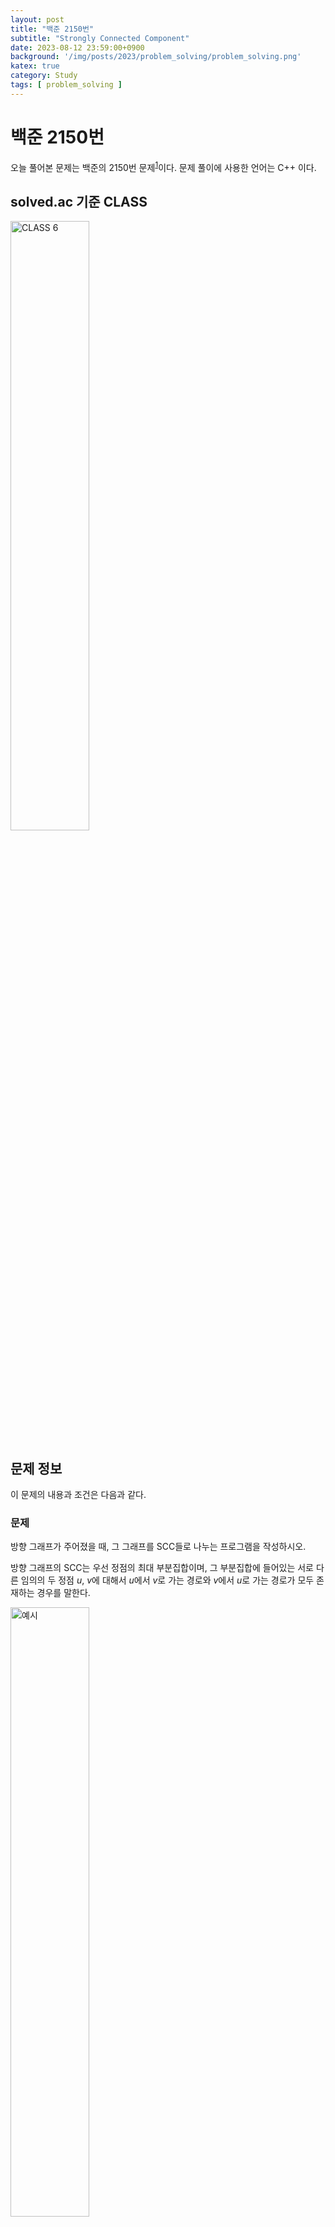 ```yaml
---
layout: post
title: "백준 2150번"
subtitle: "Strongly Connected Component"
date: 2023-08-12 23:59:00+0900
background: '/img/posts/2023/problem_solving/problem_solving.png'
katex: true
category: Study
tags: [ problem_solving ]
---
```


# 백준 2150번

오늘 풀어본 문제는 백준의 2150번 문제<sup>[1](#footnote_1)</sup>이다. 문제 풀이에 사용한 언어는 C++ 이다.

## solved.ac 기준 CLASS

<img src="https://static.solved.ac/class/c6.svg" width="50%" height="50%" alt="CLASS 6">

## 문제 정보

이 문제의 내용과 조건은 다음과 같다.

### 문제

방향 그래프가 주어졌을 때, 그 그래프를 SCC들로 나누는 프로그램을 작성하시오.

방향 그래프의 SCC는 우선 정점의 최대 부분집합이며, 그 부분집합에 들어있는 서로 다른 임의의 두 정점 $u$, $v$에 대해서 $u$에서 $v$로 가는 경로와 $v$에서 $u$로 가는 경로가 모두 존재하는 경우를 말한다.

<img src="https://www.acmicpc.net/JudgeOnline/upload/201008/scco.PNG" width="50%" height="50%" alt="예시">

예를 들어 위와 같은 그림을 보자. 이 그래프에서 SCC들은 $\{a, b, e\}$, $\{c, d\}$, $\{f, g\}$, $\{h\}$ 가 있다. 물론 $h$에서 $h$로 가는 간선이 없는 경우에도 $\{h\}$는 SCC를 이룬다.

### 입력

첫째 줄에 두 정수 $V$ $(1 \leq V \leq 10,000)$, $E$ $(1 \leq E \leq 100,000)$가 주어진다. 이는 그래프가 $V$개의 정점과 $E$개의 간선으로 이루어져 있다는 의미이다. 다음 $E$개의 줄에는 간선에 대한 정보를 나타내는 두 정수 $A$, $B$가 주어진다. 이는 $A$번 정점과 $B$번 정점이 연결되어 있다는 의미이다.이때 방향은 $A \to B$가 된다.

정점은 $1$부터 $V$까지 번호가 매겨져 있다.

### 출력

첫째 줄에 SCC의 개수 $K$를 출력한다. 다음 $K$개의 줄에는 각 줄에 하나의 SCC에 속한 정점의 번호를 출력한다. 각 줄의 끝에는 $-1$을 출력하여 그 줄의 끝을 나타낸다. 각각의 SCC를 출력할 때 그 안에 속한 정점들은 오름차순으로 출력한다. 또한 여러 개의 SCC에 대해서는 그 안에 속해있는 가장 작은 정점의 정점 번호 순으로 출력한다.

## 풀이과정

### 첫 번째 시도

이 문제는 Tarjan 알고리즘이라는 것을 이용해서 풀어야 하는 문제이다. Tarjan 알고리즘은 SCC 들을 찾아내는 알고리즘으로, 내용이 복잡하고 길기 때문에 간단하게만 설명하도록 하겠다.

Tarjan 알고리즘은 DFS Tree를 이용하여 각 노드가 방문되는 순서를 기록하고, 어떤 노드를 중심으로 한 subtree가 그 노드의 조상에 도달할 수 있는지 없는지를 확인하여 SCC를 확인한다. 

도달할 수 있다면, SCC의 정의에 의해서 더 많은 노드들이 포함되어야 하는 것이고, 도달할 수 있는 한계가 조사를 시작한 노드까지라면, 그 만큼이 SCC인 것이다.

그리고 문제를 푸는 과정에서 SCC들을 정렬해야 했는데, SCC 자체적으로도 정렬을 해야하고, SCC 끼리도 정렬을 해야했다. 요즘 정렬 문제만 나오면 냅다 `std::priority_queue` 를 사용하는 버릇이 있었고, 그 결과 `std::priority_queue` 안에 `std::priority_queue` 를 넣는 웃긴 결과가 나오게 되었다.

코드는 다음과 같이 작성하였다.

```cpp
#include <bits/stdc++.h>

using namespace std;

bool alreadyInGroup[10001] = { 0, };

int orderOfFound[10001] = { 0, };
int highestReachable[10001] = { 0, };
int numberOfGroup[10001] = { 0, };

int tempOrder = 1;
int numberOfSCCs = 0;

vector<vector<int>> graph(10001);
stack<int> s;

vector<priority_queue<int, vector<int>, greater<int>>> SCCs(10001);

struct cmp {
	bool operator()(const priority_queue<int, vector<int>, greater<int>>& q1, const priority_queue<int, vector<int>, greater<int>>& q2) {
		return q1.top() > q2.top();
	}
};

priority_queue< priority_queue<int, vector<int>, greater<int>>, vector<priority_queue<int, vector<int>, greater<int>>>, cmp> orderedSCCs;

void tarjan(int nodeToCheck);

int main(void) {
	ios::sync_with_stdio(0);
	cin.tie(0);
	cout.tie(0);

	int V, E, A, B;
	cin >> V >> E;

	for (int i = 0; i < E; i++) {
		cin >> A >> B;
		graph[A].emplace_back(B);
	}

	tarjan(1);

	cout << numberOfSCCs << "\n";

	for (int i = 0; i < numberOfSCCs; i++) {
		orderedSCCs.push(SCCs[i]);
	}

	for (int i = 0; i < numberOfSCCs; i++) {
		auto currentSCC = orderedSCCs.top();
		while (!currentSCC.empty()) {
			cout << currentSCC.top() << " ";
			currentSCC.pop();
		}
		cout << -1 << "\n";
		orderedSCCs.pop();
	}

	return 0;
}

void tarjan(int nodeToCheck) {
	orderOfFound[nodeToCheck] = highestReachable[nodeToCheck] = tempOrder;
	tempOrder++;

	s.push(nodeToCheck);
	
	for (auto i : graph[nodeToCheck]) {
		if (orderOfFound[i] == 0) {
			tarjan(i);
			highestReachable[nodeToCheck] = min(highestReachable[nodeToCheck], highestReachable[i]);
		}
		else if (alreadyInGroup[i] == false) {
			highestReachable[nodeToCheck] = min(highestReachable[nodeToCheck], orderOfFound[i]);
		}
	}
	
	if (highestReachable[nodeToCheck] == orderOfFound[nodeToCheck]) {
		while (s.top() != nodeToCheck) {
			int currentNode = s.top();
			s.pop();

			alreadyInGroup[currentNode] = true;
			SCCs[numberOfSCCs].push(currentNode);
			numberOfGroup[currentNode] = numberOfSCCs;
		}

		int highestInSCC = s.top();
		s.pop();

		alreadyInGroup[highestInSCC] = 1;
		SCCs[numberOfSCCs].push(highestInSCC);
		numberOfGroup[highestInSCC] = numberOfSCCs;
		
		numberOfSCCs++;
	}
}
```

실행 결과, 틀렸습니다 가 떴다.

## 두 번째 시도

문제가 되었던 부분은 한 노드에서 대해서만 탐색을 진행했기 때문에 다른 노드들의 SCC를 확인하지 못한 부분이었다. 그래서 for 문을 이용하여 DFS Tree로 탐색하는 과정에서 발견되지 않은 노드들에 대해 탐색을 진행하도록 코드를 수정하였다.

코드는 다음과 같이 작성하였다.

```cpp
#include <bits/stdc++.h>

using namespace std;

bool alreadyInGroup[10001] = { 0, };

int orderOfFound[10001] = { 0, };
int highestReachable[10001] = { 0, };
int numberOfGroup[10001] = { 0, };

int tempOrder = 1;
int numberOfSCCs = 0;

vector<vector<int>> graph(10001);
stack<int> s;

vector<priority_queue<int, vector<int>, greater<int>>> SCCs(10001);

struct cmp {
	bool operator()(const priority_queue<int, vector<int>, greater<int>>& q1, const priority_queue<int, vector<int>, greater<int>>& q2) {
		return q1.top() > q2.top();
	}
};

priority_queue< priority_queue<int, vector<int>, greater<int>>, vector<priority_queue<int, vector<int>, greater<int>>>, cmp> orderedSCCs;

void tarjan(int nodeToCheck);

int main(void) {
	ios::sync_with_stdio(0);
	cin.tie(0);
	cout.tie(0);

	int V, E, A, B;
	cin >> V >> E;

	for (int i = 0; i < E; i++) {
		cin >> A >> B;
		graph[A].emplace_back(B);
	}

	for (int i = 1; i <= V; i++) {
		if (orderOfFound[i] == 0) {
			tarjan(i);
		}
	}

	cout << numberOfSCCs << "\n";

	for (int i = 0; i < numberOfSCCs; i++) {
		orderedSCCs.push(SCCs[i]);
	}

	for (int i = 0; i < numberOfSCCs; i++) {
		auto currentSCC = orderedSCCs.top();
		while (!currentSCC.empty()) {
			cout << currentSCC.top() << " ";
			currentSCC.pop();
		}
		cout << -1 << "\n";
		orderedSCCs.pop();
	}

	return 0;
}

void tarjan(int nodeToCheck) {
	orderOfFound[nodeToCheck] = highestReachable[nodeToCheck] = tempOrder;
	tempOrder++;

	s.push(nodeToCheck);
	
	for (auto i : graph[nodeToCheck]) {
		if (orderOfFound[i] == 0) {
			tarjan(i);
			highestReachable[nodeToCheck] = min(highestReachable[nodeToCheck], highestReachable[i]);
		}
		else if (alreadyInGroup[i] == false) {
			highestReachable[nodeToCheck] = min(highestReachable[nodeToCheck], orderOfFound[i]);
		}
	}
	
	if (highestReachable[nodeToCheck] == orderOfFound[nodeToCheck]) {
		while (s.top() != nodeToCheck) {
			int currentNode = s.top();
			s.pop();

			alreadyInGroup[currentNode] = true;
			SCCs[numberOfSCCs].push(currentNode);
			numberOfGroup[currentNode] = numberOfSCCs;
		}

		int highestInSCC = s.top();
		s.pop();
		
		alreadyInGroup[highestInSCC] = 1;
		SCCs[numberOfSCCs].push(highestInSCC);
		numberOfGroup[highestInSCC] = numberOfSCCs;
		
		numberOfSCCs++;
	}
}
```

그러자 모든 테스트 케이스를 통과하고 정답이 나오는 것을 확인할 수 있었다.

## 마무리

CLASS 6의 문제는 역시 엄청 어려운 것 같다. 항상 접하는 문제마다 새로운 유형인 느낌이고, 알아야 할 내용들도 많으며, 이론을 코드로 구현하는 것도 꽤 어려운 문제인 것 같다. 

물론 이건 내가 CLASS 6의 문제들을 아직 많이 풀어보지 않았기 때문도 있지만, 내가 아직 PS에 대한 지식과 실력이 부족한 점이 큰 것 같다. 더 열심히 하지 않으면 안되겠다는 생각이 든다.

오늘의 PS는 여기까지!

---
<a name="footnote_1">1</a>: <https://www.acmicpc.net/problem/2150>  